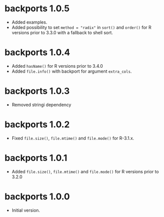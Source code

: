 # backports 1.0.5

* Added examples.
* Added possibility to set `method = "radix"` in `sort()` and `order()` for R versions
  prior to 3.3.0 with a fallback to shell sort.

# backports 1.0.4

* Added `hasName()` for R versions prior to 3.4.0
* Added `file.info()` with backport for argument `extra_cols`.

# backports 1.0.3

* Removed stringi dependency

# backports 1.0.2

* Fixed `file.size()`, `file.mtime()` and `file.mode()` for R-3.1.x.

# backports 1.0.1

* Added `file.size()`, `file.mtime()` and `file.mode()` for R versions prior to 3.2.0

# backports 1.0.0

* Initial version.
